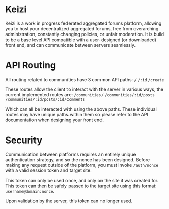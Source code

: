 # Keizi
Keizi is a work in progress federated aggregated forums platform, allowing you to host your decentralized aggregated forums, free from overarching administration, constantly changing policies, or unfair moderation.
It is build to be a base level API compatible with a user-designed (or downloaded) front end, and can communicate between servers seamlessly.

# API Routing
All routing related to communities have 3 common API paths:
`/`
`/:id`
`/create`

These routes allow the client to interact with the server in various ways, the current implemented routes are:
`/communities/`
`/communities/:id/posts`
`/communities/:id/posts/:id/comments`

Which can all be interacted with using the above paths.
These individual routes may have unique paths within them so please refer to the API documentation when designing your front end.

# Security
Communication between platforms requires an entirely unique authentication strategy, and so the nonce has been designed.
Before making any request outside of the platform, you must invoke `/auth/nonce` with a valid session token and target site.

This token can only be used once, and only on the site it was created for.
This token can then be safely passed to the target site using this format: `username@domain:nonce`.

Upon validation by the server, this token can no longer used.